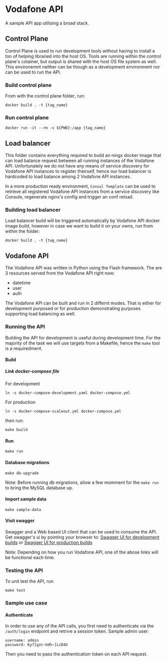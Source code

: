 # Vodafone API
A sample API app utilising a broad stack.

## Control Plane
Control Plane is used to run development tools without having to install a ton of helping libraried into the host OS. Tools are running within the control plane's cotainer, but output is shared with the host OS file system as well. This environemnt neither can be though as a development environment nor can be used to run the API.

### Build control plane
From with the control plane folder, run:
```
docker build . -t {tag_name}
```

### Run control plane
```
docker run -it --rm -v ${PWD}:/app {tag_name}
```

## Load balancer
This folder contains everything required to build an ningx docker image that can load balance request between all running instances of the Vodafone API. Unfortunately we do not have any means of service discovery for Vodafone API instances to register theirself, hence our load balancer is hardcoded to load balance among 2 Vodafone API instances.

In a more production ready environment, `Consul Template` can be used to retrieve all registered Vodafone API instances from a service discovery like Consule, regenerate nginx's config and trigger an conf reload.

### Building load balancer
Load balancer build will be triggered automatically by Vodafone API docker image build, however in case we want to build it on your owns, run from within the folder:
```
docker build . -t {tag_name}
``` 

## Vodafone API
The Vodafone API was written in Python using the Flash framework.
The are 3 resources served from the Vodafone API right now:
- datetime
- user
- auth

The Vodafone API can be built and run in 2 differnt modes.
That is either for development purposed or for production demonstrating purposes supporting load balancing as well.

### Running the API
Building the API for development is useful during development time.
For the majority of the task we will use targets from a Makefile, hence the `make` tool is a requiredment.


#### Build
##### Link docker-compose file
For development
```
ln -s docker-compose-development.yaml docker-compose.yml
```

For production
```
ln -s docker-compose-scaleout.yml docker-compose.yml
```

then run:
```
make build
```

#### Run
```
make run
```

#### Database migrations
```
make db-upgrade
```
Note: Before running db migrations, allow a few momment for the `make run` to bring the MySQL database up.

#### Import sample data
```
make sample-data
```

#### Visit swagger
Swagger and a Web based UI client that can be used to consume the API. Get swagger's ui by pointing your browser to:
[Swagger UI for development builds](http://0.0.0.0:5000/swagger-ui)
or
[Swagger UI for production builds](http://0.0.0.0:80/swagger-ui)

Note: Depending on how you run Vodafone API, one of the abose links will be functional each time.

### Testing the API
To unit test the API, run
```
make test
```

### Sample use case
#### Authenticate
In order to use any of the API calls, you first need to authenticate via the `/auth/login` endpoint and retrive a session token.
Sample admin user:
```
username: admin
password: Ky7]gzc~Udh~]LcD4U
```

Then you need to pass the authentication token on each API request.